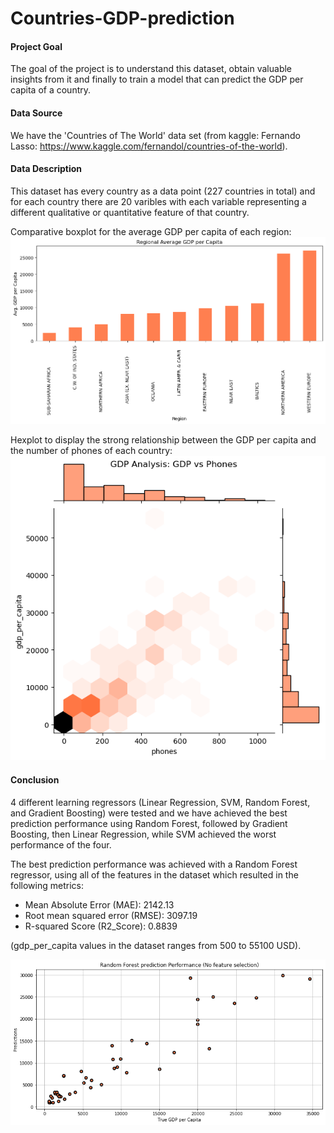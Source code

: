 # Countries-GDP-prediction 

#### Project Goal
The goal of the project is to understand this dataset, obtain valuable insights from it and finally to train a model that can predict the GDP per capita of a country. 

#### Data Source
We have the 'Countries of The World' data set 
(from kaggle: Fernando Lasso: https://www.kaggle.com/fernandol/countries-of-the-world).

#### Data Description
This dataset has every country as a data point (227 countries in total) and for each country there are 20 varibles with each variable representing a different qualitative or quantitative feature of that country.

Comparative boxplot for the average GDP per capita of each region: 
![](/gdp.png)

Hexplot to display the strong relationship between the GDP per capita and the number of phones of each country:
![](/phones.png)

#### Conclusion 
4 different learning regressors (Linear Regression, SVM, Random Forest, and Gradient Boosting) were tested and we have achieved the best prediction performance using Random Forest, followed by Gradient Boosting, then Linear Regression, while SVM achieved the worst performance of the four.

The best prediction performance was achieved with a Random Forest regressor, using all of the features in the dataset which resulted in the following metrics:

* Mean Absolute Error (MAE): 2142.13
* Root mean squared error (RMSE): 3097.19
* R-squared Score (R2_Score): 0.8839

(gdp_per_capita values in the dataset ranges from 500 to 55100 USD).

![](/Prediction_performance.png)

